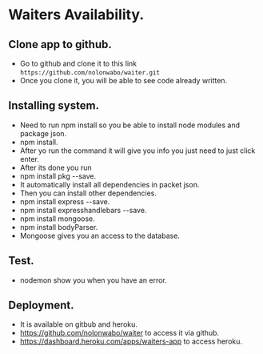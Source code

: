 # Waiters Availability.

## Clone app to github.
- Go to github and clone it to this link `https://github.com/nolonwabo/waiter.git`
- Once you clone it, you will be able to see code already written.

## Installing system.
- Need to run npm install so you be able to install node modules and package json.
- npm install.
- After yo run the command it will give you info you just need to just click enter.
- After its done you run
- npm install pkg --save.
- It automatically install all dependencies in packet json.
- Then you can install other dependencies.
- npm install express --save.
- npm install expresshandlebars --save.
- npm install mongoose.
- npm install bodyParser.
- Mongoose gives you an access to the database.

## Test.
- nodemon show you when you have an error.

## Deployment.
- It is available on gitbub and heroku.
- https://github.com/nolonwabo/waiter to access it via github.
- https://dashboard.heroku.com/apps/waiters-app to access heroku.
